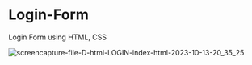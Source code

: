 # Login-Form
Login Form using HTML, CSS

![screencapture-file-D-html-LOGIN-index-html-2023-10-13-20_35_25](https://github.com/Krupat2003/Login-Form/assets/138984890/f0be1cdc-66da-4ed9-b444-339c8693f40a)

